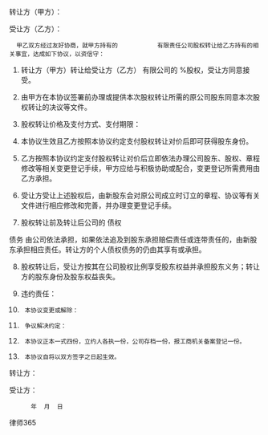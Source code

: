 
 转让方（甲方）： 
 
 受让方（乙方）： 
 
      甲乙双方经过友好协商，就甲方持有的           有限责任公司股权转让给乙方持有的相关事宜，达成如下协议，以资信守： 
 
 1.    转让方（甲方）转让给受让方（乙方）        有限公司的      %股权，受让方同意接受。
 
 2.    由甲方在本协议签署前办理或提供本次股权转让所需的原公司股东同意本次股权转让的决议等文件。
 
 3.    股权转让价格及支付方式、支付期限：
 
 4.    本协议生效且乙方按照本协议约定支付股权转让对价后即可获得股东身份。
 
 5.    乙方按照本协议约定支付股权转让对价后立即依法办理公司股东、股权、章程修改等相关变更登记手续，甲方应给与积极协助或配合，变更登记所需费用由乙方承担。 
 
 6.    受让方受让上述股权后，由新股东会对原公司成立时订立的章程、协议等有关文件进行相应修改和完善，并办理变更登记手续。 
 
 7.    股权转让前及转让后公司的
债权

债务
由公司依法承担，如果依法追及到股东承担赔偿责任或连带责任的，由新股东承担相应责任。转让方的个人债权债务的仍由其享有或承担。
 
 8.    股权转让后，受让方按其在公司股权比例享受股东权益并承担股东义务；转让方的股东身份及股东权益丧失。 
 
 9.    违约责任：
 
 10.      本协议变更或解除：
 
 11.      争议解决约定：
 
 12.      本协议正本一式四份，立约人各执一份，公司存档一份，报工商机关备案登记一份。
 
 13.      本协议自将以双方签字之日起生效。 
 
  
   
 
  
 
  转让方： 
 
 
  受让方： 
 
 
          年  月  日  
       
  




 
律师365






 


 

 
 
 
 
 
  


  
 

  


  


  
 
 
 
 

